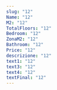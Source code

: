 ```yaml
---
slug: "12"
Name: "12"
M2: "12"
TotalFloors: "12"
Bedroom: "12"
ZonaM2: "12"
Bathroom: "12"
Price: "12"
descrizione: "12"
text1: "12"
text3: "12"
text4: "12"
textFinal: "12"
---
```

